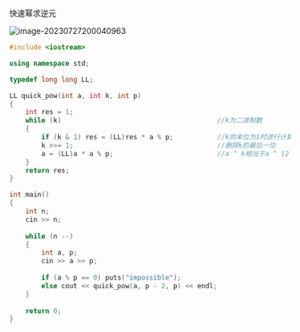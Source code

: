 快速幂求逆元

![image-20230727200040963](C:\Users\29089\AppData\Roaming\Typora\typora-user-images\image-20230727200040963.png)

```c++
#include <iostream>

using namespace std;

typedef long long LL;

LL quick_pow(int a, int k, int p)
{
    int res = 1;
    while (k)                                       //k为二进制数
    {
        if (k & 1) res = (LL)res * a % p;           //k的末位为1时进行计算
        k >>= 1;                                    //删除k的最后一位
        a = (LL)a * a % p;                          //a ^ k相当于a ^ (2 ^ 0)一直平方(若此时k末位为1)
    }
    return res;
}

int main()  
{
    int n;
    cin >> n;
    
    while (n --)
    {
        int a, p;
        cin >> a >> p;
        
        if (a % p == 0) puts("impossible");
        else cout << quick_pow(a, p - 2, p) << endl;
    }
    
    return 0;
}
```


